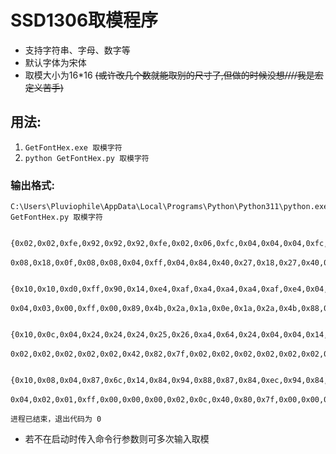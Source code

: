 # SSD1306取模程序

* 支持字符串、字母、数字等
* 默认字体为宋体
* 取模大小为16*16
~~(或许改几个数就能取别的尺寸了,但做的时候没想////我是宏定义苦手)~~

## 用法:

1. `GetFontHex.exe 取模字符`
2. `python GetFontHex.py 取模字符`

### 输出格式:
    C:\Users\Pluviophile\AppData\Local\Programs\Python\Python311\python.exe GetFontHex.py 取模字符 

	    {0x02,0x02,0xfe,0x92,0x92,0x92,0xfe,0x02,0x06,0xfc,0x04,0x04,0x04,0xfc,0x00,0x00,
	    0x08,0x18,0x0f,0x08,0x08,0x04,0xff,0x04,0x84,0x40,0x27,0x18,0x27,0x40,0x80,0x00},//"取",

	    {0x10,0x10,0xd0,0xff,0x90,0x14,0xe4,0xaf,0xa4,0xa4,0xa4,0xaf,0xe4,0x04,0x00,0x00,
	    0x04,0x03,0x00,0xff,0x00,0x89,0x4b,0x2a,0x1a,0x0e,0x1a,0x2a,0x4b,0x88,0x80,0x00},//"模",

	    {0x10,0x0c,0x04,0x24,0x24,0x24,0x25,0x26,0xa4,0x64,0x24,0x04,0x04,0x14,0x0c,0x00,
	    0x02,0x02,0x02,0x02,0x02,0x42,0x82,0x7f,0x02,0x02,0x02,0x02,0x02,0x02,0x02,0x00},//"字",

	    {0x10,0x08,0x04,0x87,0x6c,0x14,0x84,0x94,0x88,0x87,0x84,0xec,0x94,0x84,0x84,0x00,
	    0x04,0x02,0x01,0xff,0x00,0x00,0x00,0x02,0x0c,0x40,0x80,0x7f,0x00,0x00,0x00,0x00},//"符",

    进程已结束，退出代码为 0

* 若不在启动时传入命令行参数则可多次输入取模